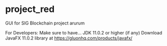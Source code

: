 # project_red
GUI for SIG Blockchain project arurum

For Developers:
Make sure to have...
  JDK 11.0.2 or higher (if any)
  Download JavaFX 11.0.2 library at https://gluonhq.com/products/javafx/
  
